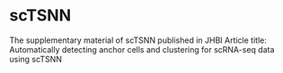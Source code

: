 # scTSNN
The supplementary material of scTSNN published in JHBI
Article title: Automatically detecting anchor cells and clustering for scRNA-seq data using scTSNN
